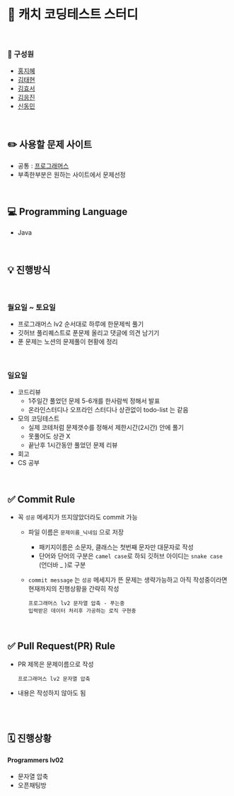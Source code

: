 # 🎊 캐치 코딩테스트 스터디

</br>

### 👋 구성원
  - [홍지혜](https://github.com/jola7373)
  - [김태현](https://github.com/ffolabear)
  - [김효서](https://github.com/gytj2013)
  - [김응진](https://github.com/chelllagom)
  - [신동민](https://github.com/carnival77)

</br> 

## ✏️ 사용할 문제 사이트 
  * 공통 : [프로그래머스](https://programmers.co.kr/)
  * 부족한부분은 원하는 사이트에서 문제선정

</br> 

## 💻 Programming Language
  - Java

</br> 

## 💡 진행방식
</br> 

  ### 월요일 ~ 토요일
   * 프로그래머스 lv2 순서대로 하루에 한문제씩 풀기 
   * 깃허브 풀리퀘스트로 푼문제 올리고 댓글에 의견 남기기
   * 푼 문제는 노션의 문제풀이 현황에 정리

   </br> 

   ### 일요일
   * 코드리뷰 
     - 1주일간 풀었던 문제 5-6개를 한사람씩 정해서 발표
     - 온라인스터디나 오프라인 스터디나 상관없이 todo-list 는 같음     
   * 모의 코딩테스트
     - 실제 코테처럼 문제갯수를 정해서 제한시간(2시간) 안에 풀기
     - 못풀어도 상관 X
     - 끝난후 1시간동안 풀었던 문제 리뷰    
   * 회고  
   * CS 공부


</br> 


## ✅ Commit Rule
  * 꼭 `성공` 메세지가 뜨지않았더라도 commit 가능
     * 파일 이름은 `문제이름_닉네임` 으로 저장
       + 패키지이름은 소문자, 클래스는 첫번째 문자만 대문자로 작성
       + 단어와 단어의 구분은 `camel case`로 하되 깃허브 아이디는 `snake case` (언더바 _ )로 구분        

     * `commit message` 는 `성공` 메세지가 뜬 문제는 생략가능하고 아직 작성중이라면 현재까지의 진행상황을 간략히 작성 

       ```
       프로그래머스 lv2 문자열 압축 - 푸는중
       입력받은 데이터 처리후 가공하는 로직 구현중
       ```

</br> 


## ✅ Pull Request(PR) Rule

   * PR 제목은 문제이름으로 작성
     ```
     프로그래머스 lv2 문자열 압축 
     ```
   * 내용은 작성하지 않아도 됨 

</br></br>

## 🗓 진행상황
  
  #### Programmers lv02
  - 문자열 압축
  - 오픈채팅방


</br></br>



